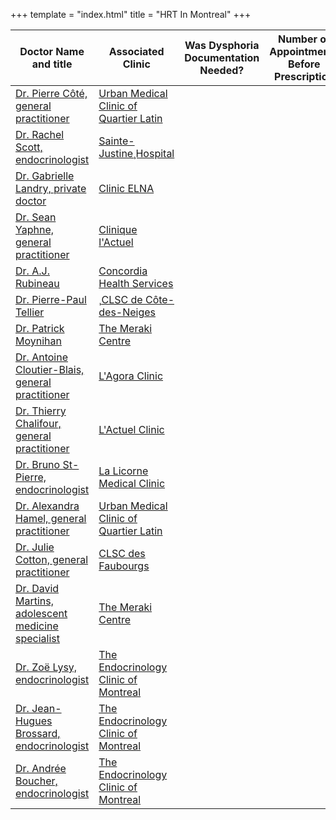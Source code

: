 +++
template = "index.html"
title = "HRT In Montreal"
+++
<!-- Here's a sample template for a doctor. 
| Dr. Firstname Lastname, position | Clinic | 
<table summary = "This table includes the list of medical providers, their associated clinics, and summarized information about how they prescribe HRT">
-->
| Doctor Name and title | Associated Clinic | Was Dysphoria Documentation Needed? | Number of Appointments Before Prescription | Blood Testing | How to Contact | Number of Respondents | Most Recent Data |
| -- | -- | -- | -- | -- | -- | -- | -- |
| [Dr. Pierre Côté, general practitioner](blog/doctors/cote) | [Urban Medical Clinic of Quartier Latin](blog/clinics/urbain) | | | | | | | | | 
| [Dr. Rachel Scott, endocrinologist](blog/doctors/scott) | [Sainte-Justine¸Hospital](blog/clinics/st-justine)  | | | | | | | | | 
| [Dr. Gabrielle Landry, private doctor](blog/doctors/landry) | [Clinic ELNA](blog/clinics/elna)  | | | | | | | | | 
| [Dr. Sean Yaphne, general practitioner](blog/doctors/yaphne) | [Clinique l'Actuel](blog/clinics/actuel)  | | | | | | | | | 
| [Dr. A.J. Rubineau](blog/doctors/rubineau) | [Concordia Health Services](blog/clinics/concordia)  | | | | | | | | | 
| [Dr. Pierre-Paul Tellier](blog/doctors/tellier) | ¸[CLSC de Côte-des-Neiges](blog/clinics/cote-des-neiges)  | | | | | | | | | 
| [Dr. Patrick Moynihan](blog/doctors/moynihan) | [The Meraki Centre](blog/clinics/meraki) | | | | | | | | | 
| [Dr. Antoine Cloutier-Blais, general practitioner](blog/doctors/cloutier-blais) | [L'Agora Clinic](blog/clinics/actuel)  | | | | | | | | | 
| [Dr. Thierry Chalifour, general practitioner](blog/doctors/chalifour) | [L'Actuel Clinic](blog/clinics/actuel)  | | | | | | | | | 
| [Dr. Bruno St-Pierre, endocrinologist](blog/doctors/st-pierre) | [La Licorne Medical Clinic](blog/clinics/licorne)  | | | | | | | | | 
| [Dr. Alexandra Hamel, general practitioner](blog/doctors/hamel) | [Urban Medical Clinic of Quartier Latin](blog/clinics/urbain)  | | | | | | | | | 
| [Dr. Julie Cotton, general practitioner](blog/doctors/cotton) | [CLSC des Faubourgs](blog/clinics/fabourgs) | | | | | | | | | 
| [Dr. David Martins, adolescent medicine specialist](blog/doctors/martins) | [The Meraki Centre](blog/clinics/meraki)  | | | | | | | | | 
| [Dr. Zoë Lysy, endocrinologist](blog/doctors/lysy) | [The Endocrinology Clinic of Montreal](blog/clinics/endocrinologie)  | | | | | | | | | 
| [Dr. Jean-Hugues Brossard, endocrinologist](blog/doctors/brossard) | [The Endocrinology Clinic of Montreal](blog/clinics/endocrinologie) | | | | | | | | | 
| [Dr. Andrée Boucher, endocrinologist](blog/doctors/boucher) | [The Endocrinology Clinic of Montreal](blog/clinics/endocrinologie)  | | | | | | | | | 
